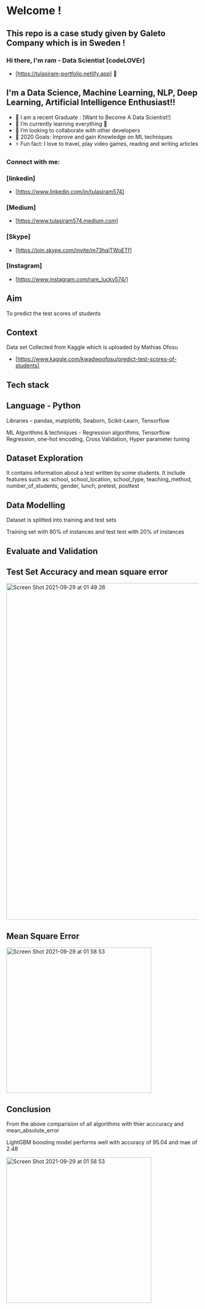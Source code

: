 # Welcome !

## This repo is a case study given by Galeto Company which is in Sweden !

### Hi there, I'm ram - Data Scientist [codeLOVEr] 

* [https://tulasiram-portfolio.netlify.app] 👋


## I'm a Data Science, Machine Learning, NLP, Deep Learning, Artificial Intelligence Enthusiast!!

- 🔭 I am a recent Graduate : [Want to Become A Data Scientist!]
- 🌱 I’m currently learning everything 🤣
- 👯 I’m looking to collaborate with other developers
- 🥅 2020 Goals: Improve and gain Knowledge on ML techniques
- ⚡ Fun fact: I love to travel, play video games, reading and writing articles

### Connect with me:

### [linkedin]
* [https://www.linkedin.com/in/tulasiram574]
### [Medium]
* [https://www.tulasiram574.medium.com]
### [Skype]
* [https://join.skype.com/invite/m73hqlTWoETf]
### [Instagram]
* [https://www.instagram.com/ram_lucky574/]

## Aim

To predict the test scores of students


## Context

Data set Collected from Kaggle which is uploaded by Mathias Ofosu
* [https://www.kaggle.com/kwadwoofosu/predict-test-scores-of-students]

## Tech stack

## Language - Python

Libraries – pandas, matplotlib, Seaborn, Scikit-Learn, Tensorflow

ML Algorithms & techniques - Regression algorithms, Tensorflow Regression, one-hot encoding, Cross Validation, Hyper parameter tuning

## Dataset Exploration

It contains information about a test written by some students. 
It include features such as: 
school, school_location, school_type, teaching_method, number_of_students,	gender,	lunch, pretest,	posttest

## Data Modelling

Dataset is splitted into training and test sets

Training set with 80% of instances and test test with 20% of instances

## Evaluate and Validation

## Test Set Accuracy and mean square error

<img width="879" alt="Screen Shot 2021-09-29 at 01 49 26" src="https://user-images.githubusercontent.com/38869311/135182542-97a11326-cb54-4b74-a537-cf947ca31fc6.png">

## Mean Square Error

<img width="380" alt="Screen Shot 2021-09-29 at 01 58 53" src="https://user-images.githubusercontent.com/38869311/135182959-c4df00de-b4e6-4df4-9299-718eccc5d499.png">

## Conclusion

From the above comparision of all algorithms with thier acccuracy and mean_absolute_error

LightGBM boosting model performs well with accuracy of 95.04 and mae of 2.48

<img width="380" alt="Screen Shot 2021-09-29 at 01 58 53" src="https://user-images.githubusercontent.com/38869311/135182959-c4df00de-b4e6-4df4-9299-718eccc5d499.png">








